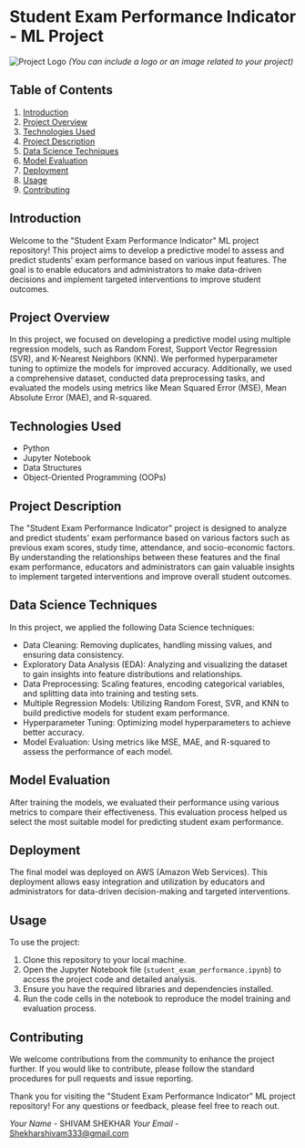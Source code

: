 # Student Exam Performance Indicator - ML Project

![Project Logo](project_logo.png) _(You can include a logo or an image related to your project)_

## Table of Contents

1. [Introduction](#introduction)
2. [Project Overview](#project-overview)
3. [Technologies Used](#technologies-used)
4. [Project Description](#project-description)
5. [Data Science Techniques](#data-science-techniques)
6. [Model Evaluation](#model-evaluation)
7. [Deployment](#deployment)
8. [Usage](#usage)
9. [Contributing](#contributing)
   
## Introduction

Welcome to the "Student Exam Performance Indicator" ML project repository! This project aims to develop a predictive model to assess and predict students' exam performance based on various input features. The goal is to enable educators and administrators to make data-driven decisions and implement targeted interventions to improve student outcomes.

## Project Overview

In this project, we focused on developing a predictive model using multiple regression models, such as Random Forest, Support Vector Regression (SVR), and K-Nearest Neighbors (KNN). We performed hyperparameter tuning to optimize the models for improved accuracy. Additionally, we used a comprehensive dataset, conducted data preprocessing tasks, and evaluated the models using metrics like Mean Squared Error (MSE), Mean Absolute Error (MAE), and R-squared.

## Technologies Used

- Python
- Jupyter Notebook
- Data Structures
- Object-Oriented Programming (OOPs)

## Project Description

The "Student Exam Performance Indicator" project is designed to analyze and predict students' exam performance based on various factors such as previous exam scores, study time, attendance, and socio-economic factors. By understanding the relationships between these features and the final exam performance, educators and administrators can gain valuable insights to implement targeted interventions and improve overall student outcomes.

## Data Science Techniques

In this project, we applied the following Data Science techniques:

- Data Cleaning: Removing duplicates, handling missing values, and ensuring data consistency.
- Exploratory Data Analysis (EDA): Analyzing and visualizing the dataset to gain insights into feature distributions and relationships.
- Data Preprocessing: Scaling features, encoding categorical variables, and splitting data into training and testing sets.
- Multiple Regression Models: Utilizing Random Forest, SVR, and KNN to build predictive models for student exam performance.
- Hyperparameter Tuning: Optimizing model hyperparameters to achieve better accuracy.
- Model Evaluation: Using metrics like MSE, MAE, and R-squared to assess the performance of each model.

## Model Evaluation

After training the models, we evaluated their performance using various metrics to compare their effectiveness. This evaluation process helped us select the most suitable model for predicting student exam performance.

## Deployment

The final model was deployed on AWS (Amazon Web Services). This deployment allows easy integration and utilization by educators and administrators for data-driven decision-making and targeted interventions.

## Usage

To use the project:

1. Clone this repository to your local machine.
2. Open the Jupyter Notebook file (`student_exam_performance.ipynb`) to access the project code and detailed analysis.
3. Ensure you have the required libraries and dependencies installed.
4. Run the code cells in the notebook to reproduce the model training and evaluation process.

## Contributing

We welcome contributions from the community to enhance the project further. If you would like to contribute, please follow the standard procedures for pull requests and issue reporting.

Thank you for visiting the "Student Exam Performance Indicator" ML project repository! For any questions or feedback, please feel free to reach out.

_Your Name_ - SHIVAM SHEKHAR 
_Your Email_ - Shekharshivam333@gmail.com


